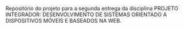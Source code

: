 Repositório do projeto para a segunda entrega da disciplina PROJETO INTEGRADOR: DESENVOLVIMENTO DE SISTEMAS ORIENTADO A DISPOSITIVOS MÓVEIS E BASEADOS NA WEB.

